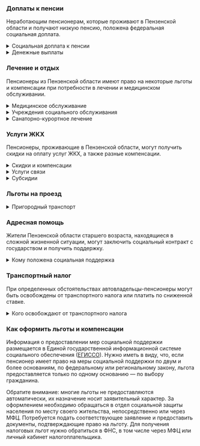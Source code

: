 ### Доплаты к пенсии
Неработающим пенсионерам, которые проживают в Пензенской области и получают низкую пенсию, положена федеральная социальная доплата.
<details>
<summary>Социальная доплата к пенсии</summary>

В Пензенской области региональный прожиточный минимум пенсионера ниже общефедерального (в 2021 году — 10 022 рубля). Поэтому неработающим пенсионерам с низким размером пенсии производится федеральная социальная доплата к пенсии до прожиточного минимума пенсионера в регионе. Для её назначения в настоящее время необходимо обращаться в территориальное отделение Пенсионного фонда по месту своего жительства. А с 2022 года доплата будет назначаться автоматически.
</details>
<details>
<summary>Денежные выплаты</summary>

Если пенсионер относится к льготной категории, ему полагается ежемесячная денежная выплата (ЕДВ), которая регулярно индексируется.

В [Пензенской](https://docs.cntd.ru/document/423910004) области ЕДВ ветеранов труда, ветеранов труда области и тружеников тыла составляет 500 рублей, жертвы политических репрессий получают по 550 рублей.
</details>

### Лечение и отдых
Пенсионеры из Пензенской области имеют право на некоторые льготы и компенсации при потребности в лечении и медицинском обслуживании.
<details>
<summary>Медицинское обслуживание</summary>

[Пензенские](https://docs.cntd.ru/document/423910004) ветераны труда и труженики тыла сохраняют право на обслуживание в поликлиниках и других медицинских учреждениях, к которым они были прикреплены в период работы до выхода на пенсию. 
</details>
<details>
<summary>Учреждения социального обслуживания</summary>

Внеочередной приём в дома-интернаты для престарелых и инвалидов, учреждения социального обслуживания предоставляется труженикам тыла, реабилитированным и пострадавшим от репрессий пенсионерам.
</details>
<details>
<summary>Санаторно-курортное лечение</summary>

В [Пензенской](https://docs.cntd.ru/document/423910004) области пенсионеры, а также мужчины старше 60 лет, женщины — 55 лет, не имеющие инвалидности, обеспечиваются бесплатными путёвками в социально-оздоровительные организации, расположенные на территории области, при условии, что их доход не превышает 150% прожиточного минимума.
</details>

### Услуги ЖКХ
Пенсионеры, проживающие в Пензенской области, могут получить скидки на оплату услуг ЖКХ, а также разные компенсации. 
<details>
<summary>Скидки и компенсации</summary>

Ветеранам труда и жертвам политических репрессий выплачивают компенсацию в размере 50% расходов на оплату жилого помещения и коммунальных услуг. [Возмещается](https://docs.cntd.ru/document/423910004) также половина стоимости оплаты взносов на капремонт. Льготу получают иждивенцы ветеранов труда и члены семей жертв политических репрессий, проживающие совместно с пенсионером. Компенсация предоставляется в пределах утверждённых нормативов потребления.

Одинокие неработающие пенсионеры по достижении 70 лет освобождаются от взносов на капремонт на 50%, а с 80-летнего возраста — полностью. Льгота распространяется также на граждан указанного возраста, семья которых состоит из неработающих граждан пенсионного возраста (мужчины — старше 60 лет, женщины — 55) и инвалидов I и II групп. Компенсация рассчитывается, исходя из установленного в регионе минимального взноса на капремонт за 1 кв. метр и размера стандарта нормативной площади жилого помещения.
</details>
<details>
<summary>Услуги связи</summary>

[Пензенским](https://docs.cntd.ru/document/423910004) ветеранам труда выплачивают ежемесячную денежную компенсацию на оплату услуг местной телефонной связи (проводной или радиолинии), проживающим в городской местности — в сумме 180 рублей, в сельской — 110 рублей.
</details>
<details>
<summary>Субсидии</summary>

В [Пензенской](https://docs.cntd.ru/document/423910004) области пенсионеры могут оформить субсидию на оплату услуг ЖКХ, если тратят на это свыше 22% совокупного дохода семьи.
</details>

### Льготы на проезд
<details>
<summary>Пригородный транспорт</summary>

В [Пензенской](https://docs.cntd.ru/document/423910004) области труженикам тыла, ветеранам труда и жертвам политических репрессий в выходные и праздничные дни в период с 20 апреля по 30 октября предоставляют право льготного проезда на железнодорожном транспорте пригородного сообщения. Они могут приобрести месячный проездной абонемент «Билет выходного дня» за 50% его стоимости.
</details>

### Адресная помощь
Жители Пензенской области старшего возраста, находящиеся в сложной жизненной ситуации, могут заключить социальный контракт с государством и получить поддержку.
<details>
<summary>Кому положена социальная поддержка</summary>

Пенсионерам, оказавшимся в трудной жизненной ситуации по не зависящим от них причинам или в связи со стихийным бедствием, экстремальной ситуацией, оказывается адресная помощь. Она предоставляется путём выплаты пособий либо в натуральной форме (обеспечение одеждой, обувью, лекарствами, организация лечения и ухода, проведение ремонта жилья или установка приборов учёта и пр.). С нуждающимися пенсионерами может быть заключён социальный контракт.
</details>

### Транспортный налог
При определенных обстоятельствах автовладельцы-пенсионеры могут быть освобождены от транспортного налога или платить по сниженной ставке. 
<details>
<summary>Кого освобождают от транспортного налога</summary>

В [Пензенской](https://www.nalog.gov.ru/rn77/service/tax/d1106774/) области инвалиды I и II групп и ветераны боевых действий полностью освобождаются от уплаты транспортного налога на легковые автомобили и мотоциклы с мощностью двигателя до 100 л. с. При мощности двигателя легкового авто или мотоцикла от 100 до 150 л. с. налог уплачивается в размере 55% его ставки, от 150 до 200 л. с. — 75% ставки, от 200 до 250 л. с. — 90% ставки, а свыше 250 л. с. оплате подлежит 95% ставки транспортного налога. Льгота не применяется в отношении автомобилей, средняя стоимость которых превышает 3 000 000 рублей.
</details>

### Как оформить льготы и компенсации 
Информация о предоставлении мер социальной поддержки размещается в Единой государственной информационной системе социального обеспечения ([ЕГИССО](http://egisso.ru/site/client/#/)). Нужно иметь в виду, что, если пенсионер имеет право на меры социальной поддержки по двум и более основаниям, по федеральному или региональному закону, льгота предоставляется только по одному основанию — по выбору гражданина.

Обратите внимание: многие льготы не предоставляются автоматически, их назначение носит заявительный характер. За оформлением необходимо обращаться в отдел социальной защиты населения по месту своего жительства, непосредственно или через МФЦ. Потребуется подать соответствующее заявление и предоставить документы, подтверждающие право на льготу. Для получения налоговых льгот нужно обратиться в ФНС, в том числе через МФЦ или личный кабинет налогоплательщика.
